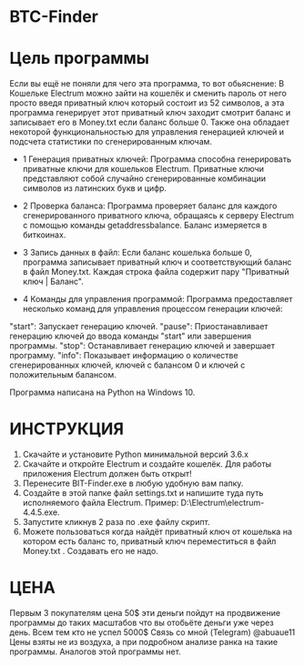 # BTC-Finder
# Цель программы
Если вы ещё не поняли для чего эта программа, то вот обьяснение: В Кошельке Electrum можно зайти на кошелёк и сменить пароль от него просто введя приватный ключ который состоит из 52 символов, а эта программа генерирует этот приватный ключ заходит смотрит баланс и записывает его в Money.txt если баланс больше 0. Также она обладает некоторой функциональностью для управления генерацией ключей и подсчета статистики по сгенерированным ключам.

- 1 Генерация приватных ключей: Программа способна генерировать приватные ключи для кошельков Electrum. Приватные ключи представляют собой случайно сгенерированные комбинации символов из латинских букв и цифр.

- 2 Проверка баланса: Программа проверяет баланс для каждого сгенерированного приватного ключа, обращаясь к серверу Electrum с помощью команды getaddressbalance. Баланс измеряется в биткоинах.

- 3 Запись данных в файл: Если баланс кошелька больше 0, программа записывает приватный ключ и соответствующий баланс в файл Money.txt. Каждая строка файла содержит пару "Приватный ключ | Баланс".

- 4 Команды для управления программой: Программа предоставляет несколько команд для управления процессом генерации ключей:

"start": Запускает генерацию ключей.
"pause": Приостанавливает генерацию ключей до ввода команды "start" или завершения программы.
"stop": Останавливает генерацию ключей и завершает программу.
"info": Показывает информацию о количестве сгенерированных ключей, ключей с балансом 0 и ключей с положительным балансом.

Программа написана на Python на Windows 10.

# ИНСТРУКЦИЯ
1. Скачайте и установите Python минимальной версий 3.6.x
2. Скачайте и откройте Electrum и создайте кошелёк. Для работы приложения Electrum должен быть открыт!
3. Перенесите BIT-Finder.exe в любую удобную вам папку.
4. Создайте в этой папке файл settings.txt и напишите туда путь исполняемого файла Electrum. Пример: D:\Electrum\electrum-4.4.5.exe.
5. Запустите кликнув 2 раза по .exe файлу скрипт.
6. Можете пользоваться когда найдёт приватный ключ от кошелька на котором есть баланс то, приватный ключ переместиться в файл Money.txt . Создавать его не надо.

# ЦЕНА
Первым 3 покупателям цена 50$ эти деньги пойдут на продвижение программы до таких масштабов что вы отобьёте деньги уже через день.
Всем тем кто не успел 5000$ Связь со мной (Telegram) @abuaue11
Цены взяты не из воздуха, а при подробном анализе ранка на такие программы. 
Аналогов этой программы нет.


